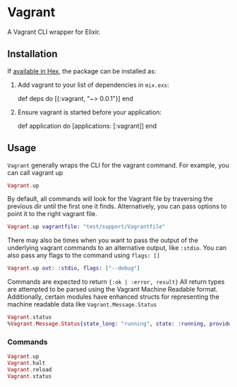 # Vagrant

A Vagrant CLI wrapper for Elixir.

## Installation

If [available in Hex](https://hex.pm/docs/publish), the package can be installed as:

  1. Add vagrant to your list of dependencies in `mix.exs`:

        def deps do
          [{:vagrant, "~> 0.0.1"}]
        end

  2. Ensure vagrant is started before your application:

        def application do
          [applications: [:vagrant]]
        end

## Usage

`Vagrant` generally wraps the CLI for the vagrant command. For example, you can call vagrant up

```elixir
Vagrant.up
```

By default, all commands will look for the Vagrant file by traversing the previous dir until the first one it finds. Alternatively, you can pass options to point it to the right vagrant file.

```elixir
Vagrant.up vagrantfile: "test/support/Vagrantfile"
```

There may also be times when you want to pass the output of the underlying vagrant commands to an alternative output, like `:stdio`. You can also pass any flags to the command using `flags: []`

```elixir
Vagrant.up out: :stdio, flags: ["--debug"]
```

Commands are expected to return `{:ok | :error, result}` All return types are attempted to be parsed using the Vagrant Machine Readable format. Additionally, certain modules have enhanced structs for representing the machine readable data like `Vagrant.Message.Status`

```elixir
Vagrant.status
%Vagrant.Message.Status{state_long: "running", state: :running, provider: "virtualbox"}
```

### Commands
```elixir
Vagrant.up
Vagrant.halt
Vagrant.reload
Vagrant.status
```
